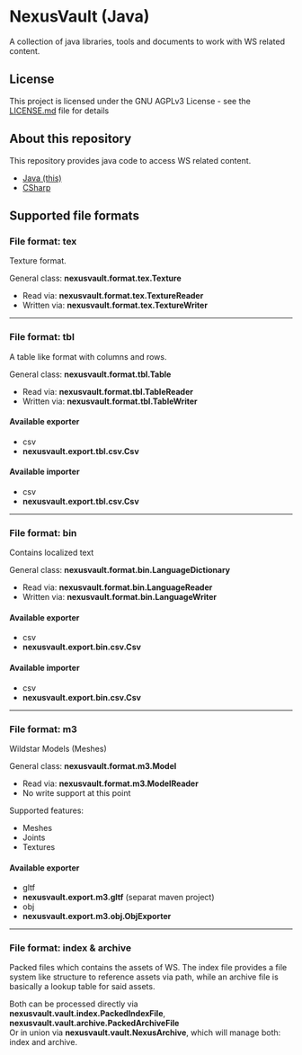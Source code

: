 # NexusVault (Java)
A collection of java libraries, tools and documents to work with WS related content.

## License
This project is licensed under the GNU AGPLv3 License - see the [LICENSE.md](LICENSE.md) file for details

## About this repository
This repository provides java code to access WS related content.
- [Java (this)](https://github.com/MarbleBag/NexusVault-Java)
- [CSharp](https://github.com/MarbleBag/NexusVault-CSharp)

## Supported file formats
### File format: tex
Texture format.

General class: **nexusvault.format.tex.Texture**

- Read via: **nexusvault.format.tex.TextureReader**
- Written via: **nexusvault.format.tex.TextureWriter**

---
### File format: tbl
A table like format with columns and rows.

General class: **nexusvault.format.tbl.Table**

- Read via: **nexusvault.format.tbl.TableReader**
- Written via: **nexusvault.format.tbl.TableWriter**

#### Available exporter
- csv
 - **nexusvault.export.tbl.csv.Csv**

#### Available importer
 - csv
  - **nexusvault.export.tbl.csv.Csv**

---
### File format: bin
Contains localized text

General class: **nexusvault.format.bin.LanguageDictionary**

- Read via: **nexusvault.format.bin.LanguageReader**
- Written via: **nexusvault.format.bin.LanguageWriter**

#### Available exporter
- csv
 - **nexusvault.export.bin.csv.Csv**

#### Available importer
 - csv
  - **nexusvault.export.bin.csv.Csv**

---
### File format: m3
Wildstar Models (Meshes)

General class: **nexusvault.format.m3.Model**

- Read via: **nexusvault.format.m3.ModelReader**
- No write support at this point

Supported features:
* Meshes
* Joints
* Textures

#### Available exporter
- gltf
 - **nexusvault.export.m3.gltf** (separat maven project)
- obj
 - **nexusvault.export.m3.obj.ObjExporter**

---
### File format: index & archive
Packed files which contains the assets of WS.
The index file provides a file system like structure to reference assets via path, while an archive file is basically a lookup table for said assets.

Both can be processed directly via **nexusvault.vault.index.PackedIndexFile**, **nexusvault.vault.archive.PackedArchiveFile**<br>
Or in union via **nexusvault.vault.NexusArchive**, which will manage both: index and archive.

